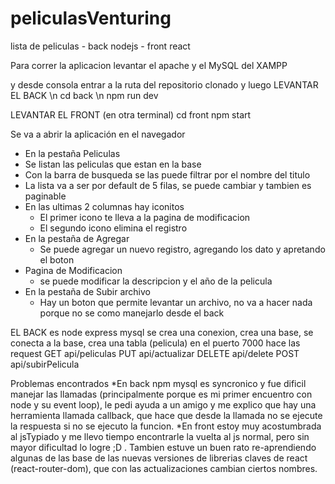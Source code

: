 # peliculasVenturing
lista de peliculas - back nodejs - front react


Para correr la aplicacion levantar el apache y el MySQL del XAMPP

y desde consola entrar a la ruta del repositorio clonado y luego
LEVANTAR EL BACK
\n cd back
\n npm run dev

LEVANTAR EL FRONT (en otra terminal)
cd front
npm start


Se va a abrir la aplicación en el navegador
- En la pestaña Peliculas 
 - Se listan las peliculas que estan en la base
 - Con la barra de busqueda se las puede filtrar por el nombre del titulo
 - La lista va a ser por default de 5 filas, se puede cambiar y tambien es paginable
 - En las ultimas 2 columnas hay iconitos
    - El primer icono te lleva a la pagina de modificacion
    - El segundo icono elimina el registro
- En la pestaña de Agregar
    - Se puede agregar un nuevo registro, agregando los dato y apretando el boton
- Pagina de Modificacion
    - se puede modificar la descripcion y el año de la pelicula
- En la pestaña de Subir archivo
    - Hay un boton que permite levantar un archivo, no va a hacer nada porque no se como manejarlo desde el back


EL BACK 
es node express mysql
se crea una conexion, crea una base, se conecta a la base, crea una tabla (pelicula)
en el puerto 7000 hace las request
    GET api/peliculas
    PUT api/actualizar
    DELETE api/delete
    POST api/subirPelicula


Problemas encontrados
*En back
npm mysql es syncronico y fue dificil manejar las llamadas (principalmente porque es mi primer encuentro con node y su event loop), le pedi ayuda a un amigo y me explico que hay una herramienta llamada callback, que hace que desde la llamada no se ejecute la respuesta si no se ejecuto la funcion.
*En front
estoy muy acostumbrada al jsTypiado y me llevo tiempo encontrarle la vuelta al js normal, pero sin mayor dificultad lo logre ;D . Tambien estuve un buen rato re-aprendiendo algunas de las base de las nuevas versiones de librerias claves de react (react-router-dom), que con las actualizaciones cambian ciertos nombres.



